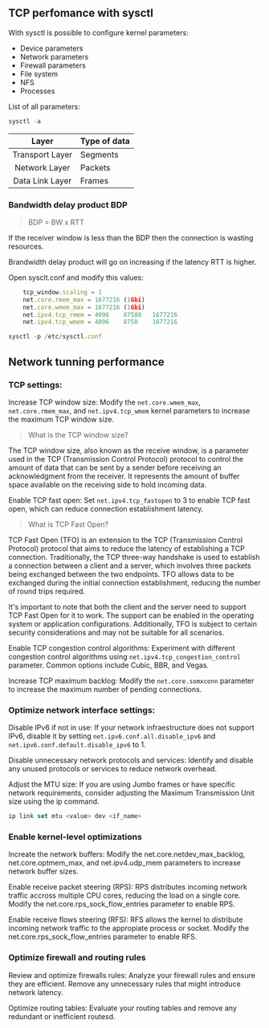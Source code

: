 ## TCP perfomance with sysctl

With sysctl is possible to configure kernel parameters:

- Device parameters         
- Network parameters
- Firewall parameters   
- File system
- NFS
- Processes

List of all parameters:

```js
sysctl -a
```


| Layer | Type of data |
|:---------------:|----------|
| Transport Layer | Segments |
| Network Layer   | Packets  |
| Data Link Layer | Frames   |

### Bandwidth delay product BDP

> BDP = BW x RTT

If the receiver window is less than the BDP then the connection is wasting resources.

Brandwidth delay product will go on increasing if the latency RTT is higher.

Open sysclt.conf and modify this values:

```js
    tcp_window.scaling = 1
    net.core.rmem_max = 1677216 (1Gbi)
    net.core.wmem_max = 1677216 (1Gbi)
    net.ipv4.tcp_rmem = 4096    87580   1677216
    net.ipv4.tcp_wmem = 4096    8750    1677216
```

```js
sysctl -p /etc/sysctl.conf
```


## Network tunning performance

### TCP settings:

Increase TCP window size: Modify the `net.core.wmem_max`, `net.core.rmem_max`, and `net.ipv4.tcp_wmem` kernel parameters to increase the maximum TCP window size.

> What is the TCP window size?

The TCP window size, also known as the receive window, is a parameter used in the TCP (Transmission Control Protocol) protocol to control the amount of data that can be sent by a sender before receiving an acknowledgment from the receiver. It represents the amount of buffer space available on the receiving side to hold incoming data.

Enable TCP fast open: Set `net.ipv4.tcp_fastopen` to 3 to enable TCP fast open, which can reduce connection establishment latency.

> What is TCP Fast Open?

TCP Fast Open (TFO) is an extension to the TCP (Transmission Control Protocol) protocol that aims to reduce the latency of establishing a TCP connection. Traditionally, the TCP three-way handshake is used to establish a connection between a client and a server, which involves three packets being exchanged between the two endpoints. TFO allows data to be exchanged during the initial connection establishment, reducing the number of round trips required.

It's important to note that both the client and the server need to support TCP Fast Open for it to work. The support can be enabled in the operating system or application configurations. Additionally, TFO is subject to certain security considerations and may not be suitable for all scenarios.

Enable TCP congestion control algorithms: Experiment with different congestion control algorithms using `net.ipv4.tcp_congestion_control` parameter. Common options include Cubic, BBR, and Vegas.

Increase TCP maximum backlog: Modify the `net.core.somxconn` parameter to increase the maximum number of pending connections.

### Optimize network interface settings:

Disable IPv6 if not in use: If your network infraestructure does not support IPv6, disable it by setting `net.ipv6.conf.all.disable_ipv6` and `net.ipv6.conf.default.disable_ipv6` to 1.

Disable unnecessary network protocols and services: Identify and disable any unused protocols or services to reduce network overhead.

Adjust the MTU size: If you are using Jumbo frames or have specific network requirements, consider adjusting the Maximum Transmission Unit size using the ip command. 

```js
ip link set mtu <value> dev <if_name>
```

### Enable kernel-level optimizations

Increate the network buffers: Modify the net.core.netdev_max_backlog, net.core.optmem_max, and net.ipv4.udp_mem parameters to increase network buffer sizes.

Enable receive packet steering (RPS): RPS distributes incoming network traffic accross multiple CPU cores, reducing the load on a single core. Modify the net.core.rps_sock_flow_entries parameter to enable RPS.

Enable receive flows steering (RFS): RFS allows the kernel to distribute incoming network traffic to the appropiate process or socket. Modify the net.core.rps_sock_flow_entries parameter to enable RFS.

### Optimize firewall and routing rules

Review and optimize firewalls rules: Analyze your firewall rules and ensure they are efficient. Remove any unnecessary rules that might introduce network latency.

Optimize routing tables: Evaluate your routing tables and remove any redundant or inefficient routesd.

